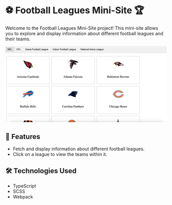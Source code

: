 # ⚽️ Football Leagues Mini-Site 🏆

Welcome to the Football Leagues Mini-Site project! This mini-site allows you to explore and display information about different football leagues and their teams.

![Screenshot](screenshot.png)

## 🌟 Features
- Fetch and display information about different football leagues.
- Click on a league to view the teams within it.


## 🛠 Technologies Used
- TypeScript
- SCSS
- Webpack
